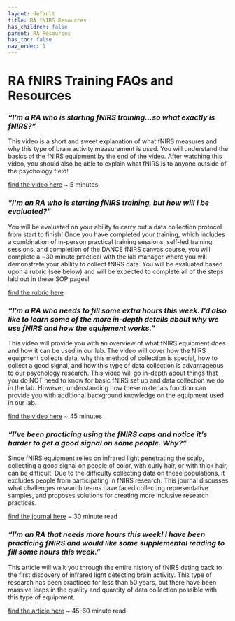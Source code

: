 ```yaml
---
layout: default
title: RA fNIRS Resources
has_children: false
parent: RA Resources
has_toc: false
nav_order: 1
---
```

# RA fNIRS Training FAQs and Resources

### *“I’m a RA who is starting fNIRS training…so what exactly is fNIRS?”*

This video is a short and sweet explanation of what fNIRS measures and why this type of brain activity measurement is used. You will understand the basics of the fNIRS equipment by the end of the video. After watching this video, you should also be able to explain what fNIRS is to anyone outside of the psychology field!

[find the video here](https://youtu.be/y_mTFjNN5dc?si=0KGKZAbPwZ3VGyVT) ~ 5 minutes 

### *"I'm an RA who is starting fNIRS training, but how will I be evaluated?"*

You will be evaluated on your ability to carry out a data collection protocol from start to finish! Once you have completed your training, which includes a combination of in-person practical training sessions, self-led training sessions, and completion of the DANCE fNIRS canvas course, you will complete a ~30 minute practical with the lab manager where you will demonstrate your ability to collect fNIRS data. You will be evaluated based upon a rubric (see below) and will be expected to complete all of the steps laid out in these SOP pages!

[find the rubric here](https://docs.google.com/document/d/1Z2x9_yXS8lKsCPbmeoUfMybrV7Lu-916/edit?usp=sharing&ouid=100714471035673204719&rtpof=true&sd=true)

### *“I’m a RA who needs to fill some extra hours this week. I’d also like to learn some of the more in-depth details about why we use fNIRS and how the equipment works.”*

This video will provide you with an overview of what fNIRS equipment does and how it can be used in our lab. The video will cover how the NIRS equipment collects data, why this method of collection is special, how to collect a good signal, and how this type of data collection is advantageous to our psychology research. This video will go in-depth about things that you do NOT need to know for basic fNIRS set up and data collection we do in the lab. However, understanding how these materials function can provide you with additional background knowledge on the equipment used in our lab. 

[find the video here](https://youtu.be/8HXvAXot1E4?si=7u4o5JGo8Lyimc7E) ~ 45 minutes 

### *“I’ve been practicing using the fNIRS caps and notice it’s harder to get a good signal on some people. Why?”* 

Since fNIRS equipment relies on infrared light penetrating the scalp, collecting a good signal on people of color, with curly hair, or with thick hair, can be difficult. Due to the difficulty collecting data on these populations, it excludes people from participating in fNIRS research. This journal discusses what challenges research teams have faced collecting representative samples, and proposes solutions for creating more inclusive research practices. 

[find the journal here](https://doi.org/10.3389/fnins.2023.1086208) ~ 30 minute read 

### *“I’m an RA that needs more hours this week! I have been practicing fNIRS and would like some supplemental reading to fill some hours this week.”*

This article will walk you through the entire history of fNIRS dating back to the first discovery of infrared light detecting brain activity.  This type of research has been practiced for less than 50 years, but there have been massive leaps in the quality and quantity of data collection possible with this type of equipment. 

[find the article here](https://doi.org/10.1016/j.neuroimage.2012.03.049) ~ 45-60 minute read 


